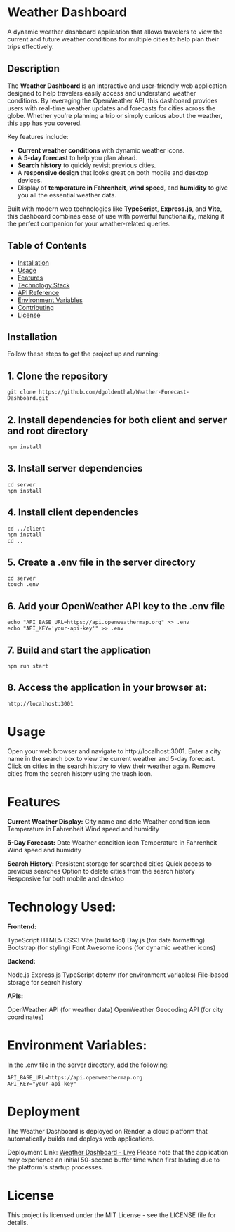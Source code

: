 # Weather Dashboard

A dynamic weather dashboard application that allows travelers to view the current and future weather conditions for multiple cities to help plan their trips effectively.

## Description

The **Weather Dashboard** is an interactive and user-friendly web application designed to help travelers easily access and understand weather conditions. By leveraging the OpenWeather API, this dashboard provides users with real-time weather updates and forecasts for cities across the globe. Whether you're planning a trip or simply curious about the weather, this app has you covered.

Key features include:
- **Current weather conditions** with dynamic weather icons.
- A **5-day forecast** to help you plan ahead.
- **Search history** to quickly revisit previous cities.
- A **responsive design** that looks great on both mobile and desktop devices.
- Display of **temperature in Fahrenheit**, **wind speed**, and **humidity** to give you all the essential weather data.

Built with modern web technologies like **TypeScript**, **Express.js**, and **Vite**, this dashboard combines ease of use with powerful functionality, making it the perfect companion for your weather-related queries.

## Table of Contents
- [Installation](#installation)
- [Usage](#usage)
- [Features](#features)
- [Technology Stack](#technology-stack)
- [API Reference](#api-reference)
- [Environment Variables](#environment-variables)
- [Contributing](#contributing)
- [License](#license)

## Installation

Follow these steps to get the project up and running:


## 1. Clone the repository
```
git clone https://github.com/dgoldenthal/Weather-Forecast-Dashboard.git
```
## 2. Install dependencies for both client and server and root directory
```
npm install 
```
## 3. Install server dependencies
```
cd server
npm install
```
## 4. Install client dependencies
```
cd ../client
npm install
cd ..
```
## 5. Create a .env file in the server directory
```
cd server
touch .env
```
## 6. Add your OpenWeather API key to the .env file
```
echo "API_BASE_URL=https://api.openweathermap.org" >> .env
echo "API_KEY='your-api-key'" >> .env
```
## 7. Build and start the application
```
npm run start
```
## 8. Access the application in your browser at:
```
http://localhost:3001
```

# Usage

Open your web browser and navigate to http://localhost:3001.
Enter a city name in the search box to view the current weather and 5-day forecast.
Click on cities in the search history to view their weather again.
Remove cities from the search history using the trash icon.

# Features
**Current Weather Display:**
City name and date
Weather condition icon
Temperature in Fahrenheit
Wind speed and humidity

**5-Day Forecast:**
Date
Weather condition icon
Temperature in Fahrenheit
Wind speed and humidity

**Search History:**
Persistent storage for searched cities
Quick access to previous searches
Option to delete cities from the search history
Responsive for both mobile and desktop

# Technology Used: 

**Frontend:**

TypeScript
HTML5
CSS3
Vite (build tool)
Day.js (for date formatting)
Bootstrap (for styling)
Font Awesome icons (for dynamic weather icons)

**Backend:**

Node.js
Express.js
TypeScript
dotenv (for environment variables)
File-based storage for search history

**APIs:**

OpenWeather API (for weather data)
OpenWeather Geocoding API (for city coordinates)

# Environment Variables:

In the .env file in the server directory, add the following:
```
API_BASE_URL=https://api.openweathermap.org
API_KEY="your-api-key"
```

# Deployment

The Weather Dashboard is deployed on Render, a cloud platform that automatically builds and deploys web applications.

Deployment Link: [Weather Dashboard - Live](https://weather-forecast-dashboard-mr3d.onrender.com)
Please note that the application may experience an initial 50-second buffer time when first loading due to the platform's startup processes.

# License
This project is licensed under the MIT License - see the LICENSE file for details.


